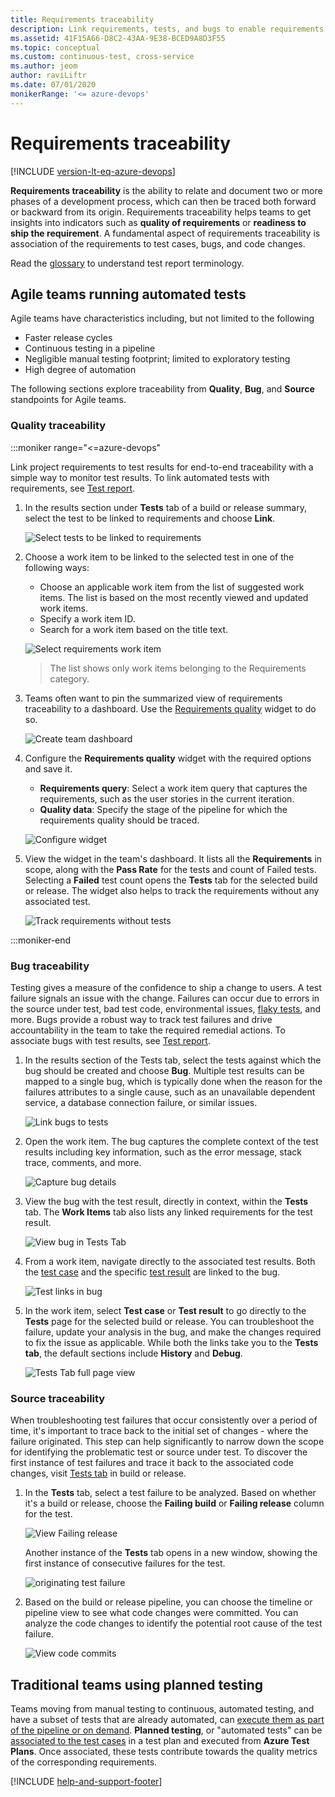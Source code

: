 ```yaml
---
title: Requirements traceability
description: Link requirements, tests, and bugs to enable requirements traceability
ms.assetid: 41F15A66-D8C2-43AA-9E38-BCED9A8D3F55
ms.topic: conceptual
ms.custom: continuous-test, cross-service
ms.author: jeom
author: raviLiftr
ms.date: 07/01/2020
monikerRange: '<= azure-devops'
---
```


# Requirements traceability

[!INCLUDE [version-lt-eq-azure-devops](../../includes/version-lt-eq-azure-devops.md)]

**Requirements traceability** is the ability to relate and document two or more phases of 
a development process, which can then be traced both forward or backward from its origin.
Requirements traceability helps teams to get insights into indicators such as
**quality of requirements** or **readiness to ship the requirement**.
A fundamental aspect of requirements traceability is association of the requirements to test cases, bugs, and code changes.

Read the [glossary](./test-glossary.md) to understand test report terminology.

<a name="agileteams"></a>

## Agile teams running automated tests 

Agile teams have characteristics including, but not limited to the following 

* Faster release cycles 
* Continuous testing in a pipeline
* Negligible manual testing footprint; limited to exploratory testing
* High degree of automation

The following sections explore traceability from **Quality**, **Bug**, and **Source** standpoints for Agile teams.

<a name="qualitytraceability"></a>

### Quality traceability

:::moniker range="<=azure-devops"

Link project requirements to test results for end-to-end traceability with a simple way to monitor test results. To link automated tests with requirements, see [Test report](review-continuous-test-results-after-build.md).

1. In the results section under **Tests** tab of a build or release summary,
   select the test to be linked to requirements and choose **Link**. 

   ![Select tests to be linked to requirements](media/requirements-traceability/link-results-to-requirements.png)

2. Choose a work item to be linked to the selected test in one of the following ways:

   * Choose an applicable work item from the list of suggested work items. The list is based on the most recently viewed and updated work items.
   * Specify a work item ID.
   * Search for a work item based on the title text.

   ![Select requirements work item](media/requirements-traceability/select-workitem.png)

   > The list shows only work items belonging to the Requirements category. 

3. Teams often want to pin the summarized view of requirements traceability to a dashboard.
   Use the [Requirements quality](../../report/dashboards/widget-catalog.md) widget to do so.

   ![Create team dashboard](media/requirements-traceability/team-dashboard.png)

4. Configure the **Requirements quality** widget with the required options and save it.

   * **Requirements query**: Select a work item query that captures the requirements, such as the user stories in the current iteration.
   * **Quality data**: Specify the stage of the pipeline for which the requirements quality should be traced.

   ![Configure widget](media/requirements-traceability/configure-widget.png)

5. View the widget in the team's dashboard. It lists all the **Requirements** in scope,
   along with the **Pass Rate** for the tests and count of Failed tests. Selecting a **Failed** test
   count opens the **Tests** tab for the selected build or release.
   The widget also helps to track the requirements without any associated test.

   ![Track requirements without tests](media/requirements-traceability/requirements-quality-widget.png)

:::moniker-end

<a name="bugtraceability"></a>

### Bug traceability

Testing gives a measure of the confidence to ship a change to users. A test failure signals an issue with the change. Failures can occur due to errors in the source under test, bad test code, environmental issues, [flaky tests](test-glossary.md), and more.
Bugs provide a robust way to track test failures and drive accountability in the team to take the required remedial actions.
To associate bugs with test results, see [Test report](review-continuous-test-results-after-build.md).

1. In the results section of the Tests tab, select the tests against which the bug should be created and choose **Bug**. Multiple test results can be mapped to a single bug, which is typically done when the reason for the failures attributes to a single cause, such as an unavailable dependent service, a database connection failure, or similar issues.

   ![Link bugs to tests](media/requirements-traceability/link-bugs-to-tests.png)

2. Open the work item. The bug captures the complete context of the test results including key information, such as the error message, stack trace, comments, and more.

   ![Capture bug details](media/requirements-traceability/capture-bug-details.png)

3. View the bug with the test result, directly in context, within the **Tests** tab.
   The **Work Items** tab also lists any linked requirements for the test result.

   ![View bug in Tests Tab](media/requirements-traceability/view-bug-in-tests-tab.png)

4. From a work item, navigate directly to the associated test results.
   Both the [test case](test-glossary.md) and the specific [test result](test-glossary.md) are linked to the bug.

   ![Test links in bug](media/requirements-traceability/test-link-in-bug.png)

5. In the work item, select **Test case** or **Test result** to go directly to the **Tests** page
   for the selected build or release. You can troubleshoot the failure, update your analysis
   in the bug, and make the changes required to fix the issue as applicable.
   While both the links take you to the **Tests tab**, the default sections include **History** and **Debug**.

   ![Tests Tab full page view](media/requirements-traceability/redirect-to-tests-tab.png)

<a name="sourcetraceability"></a>

### Source traceability

When troubleshooting test failures that occur consistently over a period of time,
it's important to trace back to the initial set of changes - where the failure originated.
This step can help significantly to narrow down the scope for identifying the problematic test or
source under test. To discover the first instance of test failures and trace it back to the associated code changes,
visit [Tests tab](review-continuous-test-results-after-build.md) in build or release.

1. In the **Tests** tab, select a test failure to be analyzed.
   Based on whether it's a build or release, choose the **Failing build** or **Failing release** column for the test. 

   ![View Failing release](media/requirements-traceability/view-failing-release.png)

   Another instance of the **Tests** tab opens in a new window, showing the first instance of consecutive failures for the test.

   ![originating test failure](media/requirements-traceability/view-originating-test.png)

2. Based on the build or release pipeline, you can choose the timeline or pipeline view to see what code changes were committed.
   You can analyze the code changes to identify the potential root cause of the test failure.

   ![View code commits](media/requirements-traceability/view-code-commits.png)

<a name="traditionalteams"></a>

## Traditional teams using planned testing

Teams moving from manual testing to continuous, automated testing, and have a subset of tests that are already automated, can [execute them as part of the pipeline or on demand](review-continuous-test-results-after-build.md).
**Planned testing**, or "automated tests" can be [associated to the test cases](../../test/associate-automated-test-with-test-case.md)
in a test plan and executed from **Azure Test Plans**.
Once associated, these tests contribute towards the quality metrics of the corresponding requirements.

[!INCLUDE [help-and-support-footer](includes/help-and-support-footer.md)] 
